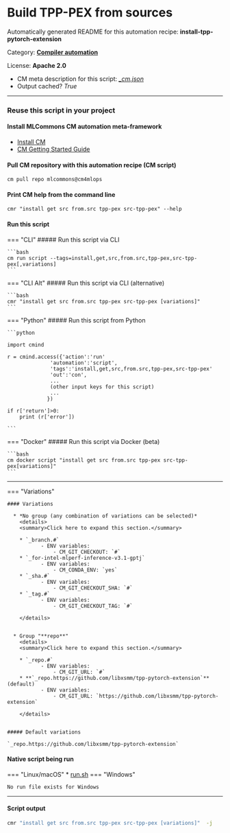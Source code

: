 # Build TPP-PEX from sources
Automatically generated README for this automation recipe: **install-tpp-pytorch-extension**

Category: **[Compiler automation](..)**

License: **Apache 2.0**


* CM meta description for this script: *[_cm.json](https://github.com/mlcommons/cm4mlops/tree/main/script/install-tpp-pytorch-extension/_cm.json)*
* Output cached? *True*

---
### Reuse this script in your project

#### Install MLCommons CM automation meta-framework

* [Install CM](https://docs.mlcommons.org/ck/install)
* [CM Getting Started Guide](https://docs.mlcommons.org/ck/getting-started/)

#### Pull CM repository with this automation recipe (CM script)

```cm pull repo mlcommons@cm4mlops```

#### Print CM help from the command line

````cmr "install get src from.src tpp-pex src-tpp-pex" --help````

#### Run this script

=== "CLI"
    ##### Run this script via CLI

    ```bash
    cm run script --tags=install,get,src,from.src,tpp-pex,src-tpp-pex[,variations] 
    ```
=== "CLI Alt"
    ##### Run this script via CLI (alternative)


    ```bash
    cmr "install get src from.src tpp-pex src-tpp-pex [variations]" 
    ```

=== "Python"
    ##### Run this script from Python


    ```python

    import cmind

    r = cmind.access({'action':'run'
                  'automation':'script',
                  'tags':'install,get,src,from.src,tpp-pex,src-tpp-pex'
                  'out':'con',
                  ...
                  (other input keys for this script)
                  ...
                 })

    if r['return']>0:
        print (r['error'])

    ```


=== "Docker"
    ##### Run this script via Docker (beta)

    ```bash
    cm docker script "install get src from.src tpp-pex src-tpp-pex[variations]" 
    ```
___

=== "Variations"


    #### Variations

      * *No group (any combination of variations can be selected)*
        <details>
        <summary>Click here to expand this section.</summary>

        * `_branch.#`
               - ENV variables:
                   - CM_GIT_CHECKOUT: `#`
        * `_for-intel-mlperf-inference-v3.1-gptj`
               - ENV variables:
                   - CM_CONDA_ENV: `yes`
        * `_sha.#`
               - ENV variables:
                   - CM_GIT_CHECKOUT_SHA: `#`
        * `_tag.#`
               - ENV variables:
                   - CM_GIT_CHECKOUT_TAG: `#`

        </details>


      * Group "**repo**"
        <details>
        <summary>Click here to expand this section.</summary>

        * `_repo.#`
               - ENV variables:
                   - CM_GIT_URL: `#`
        * **`_repo.https://github.com/libxsmm/tpp-pytorch-extension`** (default)
               - ENV variables:
                   - CM_GIT_URL: `https://github.com/libxsmm/tpp-pytorch-extension`

        </details>


    ##### Default variations

    `_repo.https://github.com/libxsmm/tpp-pytorch-extension`

#### Native script being run
=== "Linux/macOS"
     * [run.sh](https://github.com/mlcommons/cm4mlops/tree/main/script/install-tpp-pytorch-extension/run.sh)
=== "Windows"

    No run file exists for Windows
___
#### Script output
```bash
cmr "install get src from.src tpp-pex src-tpp-pex [variations]"  -j
```